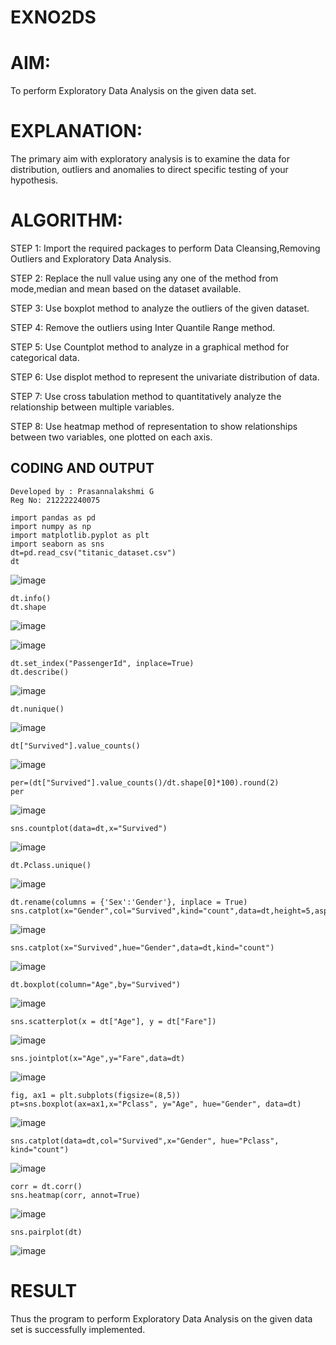 # EXNO2DS
# AIM:
To perform Exploratory Data Analysis on the given data set.
      
# EXPLANATION:
  The primary aim with exploratory analysis is to examine the data for distribution, outliers and anomalies to direct specific testing of your hypothesis.
  
# ALGORITHM:
STEP 1: Import the required packages to perform Data Cleansing,Removing Outliers and Exploratory Data Analysis.

STEP 2: Replace the null value using any one of the method from mode,median and mean based on the dataset available.

STEP 3: Use boxplot method to analyze the outliers of the given dataset.

STEP 4: Remove the outliers using Inter Quantile Range method.

STEP 5: Use Countplot method to analyze in a graphical method for categorical data.

STEP 6: Use displot method to represent the univariate distribution of data.

STEP 7: Use cross tabulation method to quantitatively analyze the relationship between multiple variables.

STEP 8: Use heatmap method of representation to show relationships between two variables, one plotted on each axis.

## CODING AND OUTPUT
```
Developed by : Prasannalakshmi G
Reg No: 212222240075
```

```
import pandas as pd
import numpy as np
import matplotlib.pyplot as plt
import seaborn as sns
dt=pd.read_csv("titanic_dataset.csv")
dt
```
![image](https://github.com/Prasannalakshmiganesan/EXNO2DS/assets/118610231/01f08c40-c195-4fb2-bf92-3d46e023575b)

```
dt.info()
dt.shape
```
![image](https://github.com/Prasannalakshmiganesan/EXNO2DS/assets/118610231/1472e92f-77d9-4385-9066-3467b517e7d3)

![image](https://github.com/Prasannalakshmiganesan/EXNO2DS/assets/118610231/90bed7b7-7f76-4473-88e5-6ee1cc3e188a)

```
dt.set_index("PassengerId", inplace=True)
dt.describe()
```
![image](https://github.com/Prasannalakshmiganesan/EXNO2DS/assets/118610231/906a2c32-39db-444b-9a5e-d71e60b1af60)

```
dt.nunique()
```
![image](https://github.com/Prasannalakshmiganesan/EXNO2DS/assets/118610231/82b53011-e841-4dc9-95a1-193254524757)

```
dt["Survived"].value_counts()
```
![image](https://github.com/Prasannalakshmiganesan/EXNO2DS/assets/118610231/51ac7a10-f9cb-4844-979a-469bc349c27f)

```
per=(dt["Survived"].value_counts()/dt.shape[0]*100).round(2)
per
```
![image](https://github.com/Prasannalakshmiganesan/EXNO2DS/assets/118610231/e9b2dc7f-37b3-45d9-9585-a0c89312ba9c)

```
sns.countplot(data=dt,x="Survived")
```
![image](https://github.com/Prasannalakshmiganesan/EXNO2DS/assets/118610231/682f3f02-7064-4a0b-8336-57ecb653c491)

```
dt.Pclass.unique()
```
![image](https://github.com/Prasannalakshmiganesan/EXNO2DS/assets/118610231/e7f7be06-d6c4-4932-9e54-f3a361faade0)

```
dt.rename(columns = {'Sex':'Gender'}, inplace = True)
sns.catplot(x="Gender",col="Survived",kind="count",data=dt,height=5,aspect=.7)
```
![image](https://github.com/Prasannalakshmiganesan/EXNO2DS/assets/118610231/6ff622d4-7cbf-4400-9258-800f2efbcc36)

```
sns.catplot(x="Survived",hue="Gender",data=dt,kind="count")
```
![image](https://github.com/Prasannalakshmiganesan/EXNO2DS/assets/118610231/a7335070-4fc2-4445-82f6-6fddf96c7501)

```
dt.boxplot(column="Age",by="Survived")
```
![image](https://github.com/Prasannalakshmiganesan/EXNO2DS/assets/118610231/3010c0c5-6c68-4c32-a826-dbab55be7d8f)

```
sns.scatterplot(x = dt["Age"], y = dt["Fare"])
```
![image](https://github.com/Prasannalakshmiganesan/EXNO2DS/assets/118610231/6c85ab3b-474b-4bb5-8790-7923d626907e)

```
sns.jointplot(x="Age",y="Fare",data=dt)
```
![image](https://github.com/Prasannalakshmiganesan/EXNO2DS/assets/118610231/bdf9945c-f490-434e-bc44-7c0a815393f4)

```
fig, ax1 = plt.subplots(figsize=(8,5))
pt=sns.boxplot(ax=ax1,x="Pclass", y="Age", hue="Gender", data=dt)
```
![image](https://github.com/Prasannalakshmiganesan/EXNO2DS/assets/118610231/22e43b91-4d86-435d-9b61-0f67930907e6)

```
sns.catplot(data=dt,col="Survived",x="Gender", hue="Pclass", kind="count")
```
![image](https://github.com/Prasannalakshmiganesan/EXNO2DS/assets/118610231/fb2fa4da-4a98-4e3f-a534-ba7ed2d113d1)

```
corr = dt.corr()
sns.heatmap(corr, annot=True)
```
![image](https://github.com/Prasannalakshmiganesan/EXNO2DS/assets/118610231/ff2b5c11-ad3d-448f-aa2c-b1001ec84cf6)

```
sns.pairplot(dt)
```
![image](https://github.com/Prasannalakshmiganesan/EXNO2DS/assets/118610231/226265ac-0aff-490a-be49-4a73defe9f77)




# RESULT
 Thus the program to perform Exploratory Data Analysis on the given data set is successfully implemented.
